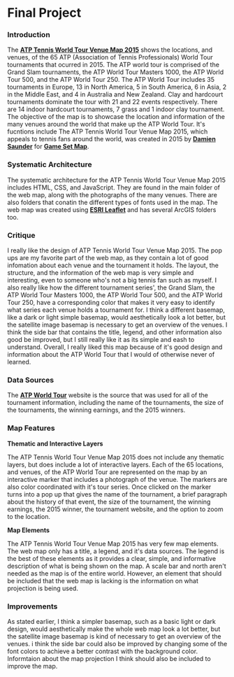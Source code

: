 # Final Project

### Introduction

The [**ATP Tennis World Tour Venue Map 2015**](http://gamesetmap.com/atp2015/) shows the locations, and venues, of the 65 ATP (Association of Tennis Professionals) World Tour tournaments that ocurred in 2015. The ATP world tour is comprised of the Grand Slam tournaments, the ATP World Tour Masters 1000, the ATP World Tour 500, and the ATP World Tour 250. The ATP World Tour includes 35 tournaments in Europe, 13 in North America, 5 in South America, 6  in Asia, 2 in the Middle East, and 4 in Australia and New Zealand. Clay and hardcourt tournaments dominate the tour with 21 and 22 events respectively. There are 14 indoor hardcourt tournaments, 7 grass and 1 indoor clay tournament. The objective of the map is to showcase the location and information of the many venues around the world that make up the ATP World Tour. It's fucntions include The ATP Tennis World Tour Venue Map 2015, which appeals to tennis fans around the world, was created in 2015 by [**Damien Saunder**](https://twitter.com/DamienSaunder) for [**Game Set Map**](http://gamesetmap.com/).

### Systematic Architecture

The systematic architecture for the ATP Tennis World Tour Venue Map 2015 includes HTML, CSS, and JavaScript. They are found in the main folder of the web map, along with the photographs of the many venues. There are also folders that conatin the different types of fonts used in the map. The web map was created using [**ESRI Leaflet**](http://esri.github.io/esri-leaflet/examples/) and has several ArcGIS folders too.
  
### Critique

I really like the design of ATP Tennis World Tour Venue Map 2015. The pop ups are my favorite part of the web map, as they contain a lot of good infomation about each venue and the tournament it holds. The layout, the structure, and the information of the web map is very simple and interesting, even to someone who's not a big tennis fan such as myself. I also really like how the different tournament series', the Grand Slam, the ATP World Tour Masters 1000, the ATP World Tour 500, and the ATP World Tour 250, have a corresponding color that makes it very easy to identify what series each venue holds a tournament for. I think a different basemap, like a dark or light simple basemap, would aesthetically look a lot better, but the satellite image basemap is necessary to get an overview of the venues. I think the side bar that contains the title, legend, and other information also good be improved, but I still really like it as its simple and eash to understand. Overall, I really liked this map because of it's good design and information about the ATP World Tour that I would of otherwise never of learned.

### Data Sources

The [**ATP World Tour**](https://www.atptour.com/) website is the source that was used for all of the tournament information, including the name of the tournaments, the size of the tournaments, the winning earnings, and the 2015 winners. 

### Map Features

**Thematic and Interactive Layers**

The ATP Tennis World Tour Venue Map 2015 does not include any thematic layers, but does include a lot of interactive layers. Each of the 65 locations, and venues, of the ATP World Tour are represented on the map by an interactive marker that includes a photograph of the venue. The markers are also color coordinated with it's tour series. Once clicked on the marker turns into a pop up that gives the name of the tournament, a brief paragraph about the history of that event, the size of the tournament, the winning earnings, the 2015 winner, the tournament website, and the option to zoom to the location. 

**Map Elements**

The ATP Tennis World Tour Venue Map 2015 has very few map elements. The web map only has a title, a legend, and it's data sources. The legend is the best of these elements as it provides a clear, simple, and informative description of what is being shown on the map. A scale bar and north aren't needed as the map is of the entire world. However, an element that should be included that the web map is lacking is the information on what projection is being used.
  
### Improvements
  
As stated earlier, I think a simpler basemap, such as a basic light or dark design, would aesthetically make the whole web map look a lot better, but the satellite image basemap is kind of necessary to get an overview of the venues. i think the side bar could also be improved by changing some of the font colors to achieve a better contrast with the background color. Informtaion about the map projection I think should also be included to improve the map.
